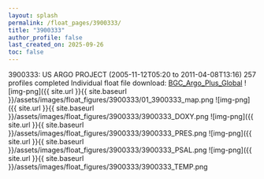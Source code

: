 ```yaml
---
layout: splash
permalink: /float_pages/3900333/
title: "3900333"
author_profile: false
last_created_on: 2025-09-26
toc: false
---
```

 
3900333: US ARGO PROJECT (2005-11-12T05:20 to 2011-04-08T13:16)
257 profiles completed
Individual float file download: [BGC_Argo_Plus_Global](https://ftp.soest.hawaii.edu/bgc_argo_plus/Individual_Floats/outliers_removed/3900333_Sprof_processed.nc)
![img-png]({{ site.url }}{{ site.baseurl }}/assets/images/float_figures/3900333/01_3900333_map.png
![img-png]({{ site.url }}{{ site.baseurl }}/assets/images/float_figures/3900333/3900333_DOXY.png
![img-png]({{ site.url }}{{ site.baseurl }}/assets/images/float_figures/3900333/3900333_PRES.png
![img-png]({{ site.url }}{{ site.baseurl }}/assets/images/float_figures/3900333/3900333_PSAL.png
![img-png]({{ site.url }}{{ site.baseurl }}/assets/images/float_figures/3900333/3900333_TEMP.png
